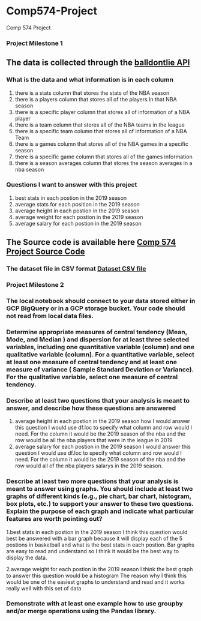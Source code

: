 # Comp574-Project
Comp 574 Project

### Project Milestone 1



## The data is collected through the [balldontlie API](https://www.balldontlie.io/#introduction)


### What is the data and what information is in each column

1. there is a stats column that stores the stats of the NBA season
2. there is a players column that stores all of the players In that NBA season
3. there is a specific player column that stores all of information of a NBA player
4. there is a team column that stores all of the NBA teams in the league
5. there is a specific team column that stores all of information of a NBA Team
6. there is a games column that stores all of the NBA games in a specific season
7. there is a specific game column that stores all of the games information
8. there is a season averages column that stores the season averages in a nba season



### Questions I want to answer with this project

1. best stats in each postion in the 2019 season
2. average stats for each position in the 2019 season
3. average height in each postion in the 2019 season
4. average weight for each postion in the 2019 season
5. average salary for each postion in the 2019 season

## The Source code is available here [Comp 574 Project Source Code](https://github.com/djm11210/Comp574-Project/blob/main/Comp574Project.ipynb)

### The dataset file in CSV format [Dataset CSV file ](https://github.com/djm11210/Comp574-Project/blob/main/data.csv)



### Project Milestone 2

### The local notebook should connect to your data stored either in GCP BigQuery or in a GCP storage bucket. Your code should not read from local data files.

### Determine appropriate measures of central tendency (Mean, Mode, and Median ) and dispersion for at least three selected variables, including one quantitative variable (column) and one qualitative variable (column). For a quantitative variable, select at least one measure of central tendency and at least one measure of variance ( Sample Standard Deviation or Variance). For the qualitative variable, select one measure of central tendency.

### Describe at least two questions that your analysis is meant to answer, and describe how these questions are answered
1. average height in each postion in the 2019 season how I would answer this question I would use df.loc to specify what column and row would I need. For the column it would be the 2019 season of the nba  and the row would be all the nba players that were in the league in 2019
2. average salary for each postion in the 2019 season I would answer this question I would use df.loc to specify what column and row would I need. For the column it would be the 2019 season of the nba  and the row would all of the nba players salarys in the 2019 season.

### Describe at least two more questions that your analysis is meant to answer using graphs. You should include at least two graphs of different kinds (e.g., pie chart, bar chart, histogram, box plots, etc.) to support your answer to these two questions. Explain the purpose of each graph and indicate what particular features are worth pointing out?

1.best stats in each postion in the 2019 season I think this question would best be answered with a bar graph because it will display each of the 5 postions in basketball and what is the best stats in each postion. Bar graphs are easy to read and understand so I think it would be the best way to display the data.

2.average weight for each postion in the 2019 season  I think the best graph to answer this question would be a histogram The reason why I think this would be one of the easiest graphs to understand and read and it works really well with this set of data

### Demonstrate with at least one example how to use groupby and/or merge operations using the Pandas library.
